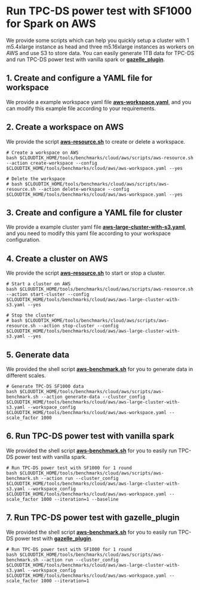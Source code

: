 # Run TPC-DS power test with SF1000 for Spark on AWS

We provide some scripts which can help you quickly setup a cluster with 1 m5.4xlarge instance as head and three m5.16xlarge instances as workers on AWS and use S3 to store data.
You can easily generate 1TB data for TPC-DS and run TPC-DS power test with vanilla spark or **[gazelle_plugin](https://raw.githubusercontent.com/oap-project/oap-tools/master/integrations/oap/emr/bootstrap_oap.sh)**.

## 1. Create and configure a YAML file for workspace
We provide a example workspace yaml file **[aws-workspace.yaml](./aws-workspace.yaml)**, 
and you can modify this example file according to your requirements. 

## 2. Create a workspace on AWS
We provide the script **[aws-resource.sh](./scripts/aws-resource.sh)** to create or delete a workspace. 

```buildoutcfg
# Create a workspace on AWS
bash $CLOUDTIK_HOME/tools/benchmarks/cloud/aws/scripts/aws-resource.sh --action create-workspace --config $CLOUDTIK_HOME/tools/benchmarks/cloud/aws/aws-workspace.yaml --yes

# Delete the workspace
# bash $CLOUDTIK_HOME/tools/benchmarks/cloud/aws/scripts/aws-resource.sh --action delete-workspace --config $CLOUDTIK_HOME/tools/benchmarks/cloud/aws/aws-workspace.yaml --yes
```

## 3. Create and configure a YAML file for cluster
We provide a example cluster yaml file **[aws-large-cluster-with-s3.yaml](./aws-large-cluster-with-s3.yaml)**, 
and you need to modify this yaml file according to your workspace configuration. 

## 4. Create a cluster on AWS
We provide the script **[aws-resource.sh](./scripts/aws-resource.sh)** to start or stop a cluster. 

```buildoutcfg
# Start a cluster on AWS
bash $CLOUDTIK_HOME/tools/benchmarks/cloud/aws/scripts/aws-resource.sh --action start-cluster --config $CLOUDTIK_HOME/tools/benchmarks/cloud/aws/aws-large-cluster-with-s3.yaml --yes

# Stop the cluster
# bash $CLOUDTIK_HOME/tools/benchmarks/cloud/aws/scripts/aws-resource.sh --action stop-cluster --config $CLOUDTIK_HOME/tools/benchmarks/cloud/aws/aws-large-cluster-with-s3.yaml --yes
```

## 5. Generate data
We provided the shell script **[aws-benchmark.sh](./scripts/aws-benchmark.sh)** for you to generate data in different scales.
```buildoutcfg
# Generate TPC-DS SF1000 data
bash $CLOUDTIK_HOME/tools/benchmarks/cloud/aws/scripts/aws-benchmark.sh --action generate-data --cluster_config $CLOUDTIK_HOME/tools/benchmarks/cloud/aws/aws-large-cluster-with-s3.yaml --workspace_config $CLOUDTIK_HOME/tools/benchmarks/cloud/aws/aws-workspace.yaml --scale_factor 1000
```

## 6. Run TPC-DS power test with vanilla spark
We provided the shell script **[aws-benchmark.sh](./scripts/aws-benchmark.sh)** for you to easily run TPC-DS power test with vanilla spark.
```buildoutcfg
# Run TPC-DS power test with SF1000 for 1 round 
bash $CLOUDTIK_HOME/tools/benchmarks/cloud/aws/scripts/aws-benchmark.sh --action run --cluster_config $CLOUDTIK_HOME/tools/benchmarks/cloud/aws/aws-large-cluster-with-s3.yaml --workspace_config $CLOUDTIK_HOME/tools/benchmarks/cloud/aws/aws-workspace.yaml --scale_factor 1000 --iteration=1 --baseline
```

## 7. Run TPC-DS power test with gazelle_plugin
We provided the shell script **[aws-benchmark.sh](./scripts/aws-benchmark.sh)** for you to easily run TPC-DS power test with **[gazelle_plugin](https://raw.githubusercontent.com/oap-project/oap-tools/master/integrations/oap/emr/bootstrap_oap.sh)**.
```buildoutcfg
# Run TPC-DS power test with SF1000 for 1 round
bash $CLOUDTIK_HOME/tools/benchmarks/cloud/aws/scripts/aws-benchmark.sh --action run --cluster_config $CLOUDTIK_HOME/tools/benchmarks/cloud/aws/aws-large-cluster-with-s3.yaml --workspace_config $CLOUDTIK_HOME/tools/benchmarks/cloud/aws/aws-workspace.yaml --scale_factor 1000 --iteration=1
```
